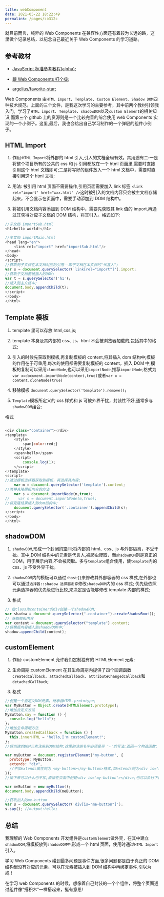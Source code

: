 ```yaml
---
title: webComponent
date: 2021-05-22 18:22:49
permalink: /pages/cb312c
---
```

就目前而言，纯粹的 Web Components 在兼容性方面还有着较为长远的路，这里做个记录总结，以纪念自己最近关于 Web Components 的学习道路。

## 参考教材

- [JavaScript 标准参考教程(alpha)](http://javascript.ruanyifeng.com/htmlapi/webcomponents.html);

- [跟 Web Components 打个啵](https://segmentfault.com/a/1190000002931974);

- [argelius/favorite-star](https://github.com/argelius/favorite-star);

Web Components 由`HTML Import`、`Template`、`Custom Element`、`Shadow DOM`四种技术规范。上面的三个文件，是我这次学习的主要参考，其中前两个教材引领我入门，学习了`HTML import`、`Template`、`shadowDOM`以及`custom Element`的相关知识;而第三个 github 上的资源则是一个比较完善的综合使用 web Components 实现的一个小例子。这里,最后，我也会给出自己学习制作的一个弹层的组件小例子。

## HTML Import

1. 作用:`HTML Import`将外部的 html 引入,引入的文档全局有效。其用途有二:一是将整个项目所有的公共的 css 和 js 引用都放在一个 html 页面里,需要时直接引用这个 html 文档即可;二是将写好的组件放入一个 html 文档中，需要时直接引用这个 html 文档;

2. 用法: 被引用 html 页面不需要操作,引用页面需要加入 link 标签 `<link rel="import" href="xxx.html" />`这时被引入的文档内容只会被主文档存储起来，不会显示在页面中，需要手动添加到 DOM 结构中。

3. 将被引用文档内容添加到 DOM 结构中，需要先获取其 link 值的 import,再通过其获得对应子文档的 DOM 结构，将其引入。格式如下:

```javascript
//子文档 importSub.html
<h1>hello world!</h1>

//主文档 importMain.html
<head lang="en">
    <link rel="import" href="importSub.html"/>
</head>
<body>
<script>
//获取到子文档在本文档对应的引用——即子文档在本文档的"代言人";
var s = document.querySelector('link[rel="import"]').import;
//获取子文档要被插入的DOM;
var t = s.querySelector('h1');
//插入到主文档中;
document.body.appendChild(t);
</script>
</body>
</html>

```

## Template 模板

1. template 里可以存放 html,css,js;

2. template 本身及其内部的 css、js、html 不会被浏览器加载的,包括其中的格式;

3. 引入的时候先获取到模板,再复制模板的 content,将其插入 dom 结构中;模板的作用在于可重用,每次的使用都需要复制模板的 content，插入 DOM 中;模板的复制可以采用`cloneNode`,也可以采用`importNode`,推荐`importNode`;格式为`var x=document.importNode(content,true)`或者`var x = content.cloneNode(true)`

4. 移除模板 `document.querySelector('template').remove();`

5. `Template`模板所定义的 css 样式和 js 可被外界干扰，封装性不好,通常多与`shadowDOM`组合;

格式

```javascript

<div class="container"></div>
<template>
    <style>
        span{color:red;}
    </style>
    <span>hello</span>
    <script>
        console.log(1);
    </script>
</template>
<script>
//通过模板选择器获取到模板，再选择其内容;
    var m = document.querySelector('template').content;
//两种克隆模板内容的方法
    var s = document.importNode(m,true);
//    var s = document.importNode(m,true);
//将克隆结果插入到dom结构中;
    document.querySelector('.container').appendChild(s);
</script>
</body>
</html>
```

## shadowDOM

1. `shadowDOM`,形成一个封闭的空间;将内部的 html、css、js 与外部隔离，不受干扰。其中,DOM 结构中的元素是代言人,被爬虫爬取，而`shadowDOM`则是真正的 DOM，用于展示内容,不会被爬取。多与`template`组合使用，使`template`内的 css、js 不受外界干扰。

2. `shadowDOM`内的模板可以通过`:host{}`来修改其外部容器的 css 样式,在外部也可以通过`选择器::shadow 选择器击穿`修改`shadowDOM`内的 css 样式; 优先级依照元素选择器的优先级进行比较,来决定是否能够修改 template 内部的样式;

3. 格式

```javascript
// 给class为container的div创建一个shadowDOM;
var shadow = document.querySelector(".container").createShadowRoot();
// 获取模板内容
var content = document.querySelector("template").content;
//将模板内容插入到shadowDOM中;
shadow.appendChild(content);
```

## customElement

1. 作用: customElement 允许我们定制独有的 HTMLElement 元素;

2. 生命周期:customElement 在其生命周期内提供了四个回调函数`createdCallback`、`attachedCallback`、`attributeChangedCallback`和`detachedCallback`;

3. 格式

```javascript
//创建一个自定义DOM元素，继承自HTML.prototype;
var MyButton = Object.create(HTMLElement.prototype);
//增加自定义方法
MyButton.say = function () {
  console.log("hello");
};
//增加生命周期方法
MyButton.createdCallback = function () {
  this.innerHTML = "hello,I'm customElement!";
};
//将创建的DOM元素注册到DOM结构;这里的注册名字必须是带 '-'的写法;返回一个构造函数;

var myButton = document.registerElement("my-button", {
  prototype: MyButton,
  extends: "div",
  //不加extends属性则为 <my-button></my-button>格式,加extends则为<div is="my-button"></div>格式
});
//接下来可以什么也不写,直接在页面中创建<div is="my-button"></div>;也可以执行下面的方法,自动添加;

var meButton = new myButton();
document.body.appendChild(meButton);

//获取加入的me-button
var s = document.querySelector('div[is="me-button"]');
s.say(); //output:hello;
```

## 总结

我理解的 Web Components 开发组件是`customElement`做外壳，在其中建立`shadowDOM`,将模板放到`shadowDOM中`,形成一个 html 页面，使用时通过`HTML Import`引入。

学习 Web Components 碰到最多问题是事件方面,很多问题都是由于真正的 DOM 结构里没有对应的元素，可以在元素被插入到 DOM 结构中再绑定事件,引以为戒！

在学习 web Components 的时候，想像着自己封装的一个个组件，将整个页面通过组件像"搭积木"一样搭起来，挺有意思!


